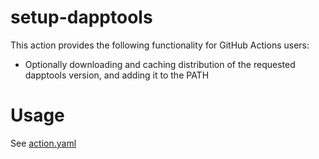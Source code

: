 # setup-dapptools

This action provides the following functionality for GitHub Actions users:

- Optionally downloading and caching distribution of the requested dapptools version, and adding it to the PATH

# Usage

See [action.yaml](action.yaml)

